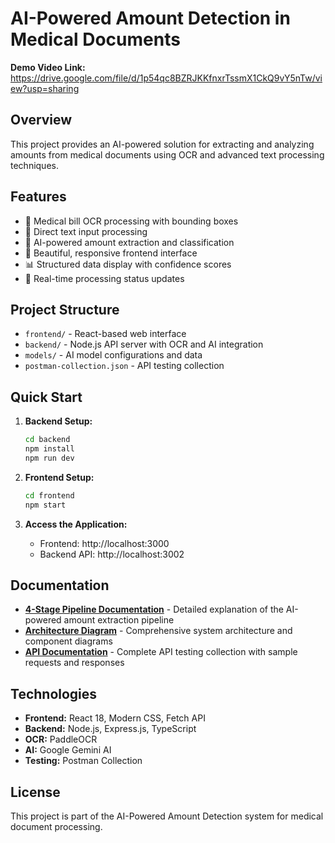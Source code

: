 # AI-Powered Amount Detection in Medical Documents

**Demo Video Link:** https://drive.google.com/file/d/1p54qc8BZRJKKfnxrTssmX1CkQ9vY5nTw/view?usp=sharing

## Overview

This project provides an AI-powered solution for extracting and analyzing amounts from medical documents using OCR and advanced text processing techniques.

## Features

- 🏥 Medical bill OCR processing with bounding boxes
- 📝 Direct text input processing  
- 🤖 AI-powered amount extraction and classification
- 🎨 Beautiful, responsive frontend interface
- 📊 Structured data display with confidence scores
- 🔄 Real-time processing status updates

## Project Structure

- `frontend/` - React-based web interface
- `backend/` - Node.js API server with OCR and AI integration
- `models/` - AI model configurations and data
- `postman-collection.json` - API testing collection

## Quick Start

1. **Backend Setup:**
   ```bash
   cd backend
   npm install
   npm run dev
   ```

2. **Frontend Setup:**
   ```bash
   cd frontend
   npm start
   ```

3. **Access the Application:**
   - Frontend: http://localhost:3000
   - Backend API: http://localhost:3002

## Documentation

- **[4-Stage Pipeline Documentation](AI-Powered%20Amount%20Detection%20in%20Medical%20Documents.md)** - Detailed explanation of the AI-powered amount extraction pipeline
- **[Architecture Diagram](architecture-diagram.md)** - Comprehensive system architecture and component diagrams
- **[API Documentation](postman-collection.json)** - Complete API testing collection with sample requests and responses

## Technologies

- **Frontend:** React 18, Modern CSS, Fetch API
- **Backend:** Node.js, Express.js, TypeScript
- **OCR:** PaddleOCR
- **AI:** Google Gemini AI
- **Testing:** Postman Collection

## License

This project is part of the AI-Powered Amount Detection system for medical document processing.
